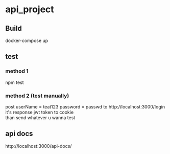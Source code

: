 # api_project
## Build
docker-compose up
## test
### method 1
npm test

### method 2 (test manually)
post userName = teat123 password = passwd to http://localhost:3000/login \
it's response jwt token to cookie\
than send whatever u wanna test

## api docs
http://localhost:3000/api-docs/
